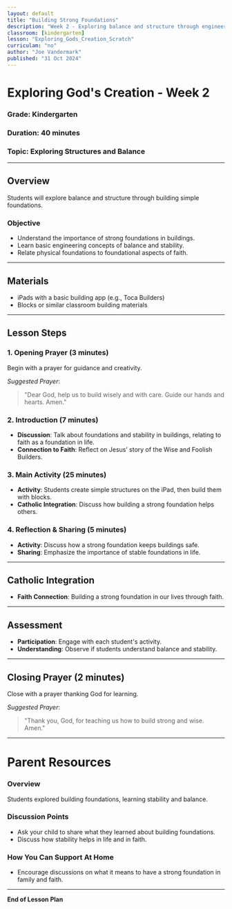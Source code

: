 ```yaml
---
layout: default
title: "Building Strong Foundations"
description: "Week 2 - Exploring balance and structure through engineering foundations with ethical and faith-based reflections."
classroom: [kindergarten]
lesson: "Exploring_Gods_Creation_Scratch"
curriculam: "no"
author: "Joe Vandermark"
published: "31 Oct 2024"
---
```


# Exploring God's Creation - Week 2

### **Grade**: Kindergarten  
### **Duration**: 40 minutes  
### **Topic**: Exploring Structures and Balance

---

## **Overview**
Students will explore balance and structure through building simple foundations.

### **Objective**
- Understand the importance of strong foundations in buildings.
- Learn basic engineering concepts of balance and stability.
- Relate physical foundations to foundational aspects of faith.

---

## **Materials**
- iPads with a basic building app (e.g., Toca Builders)
- Blocks or similar classroom building materials

---

## **Lesson Steps**

### **1. Opening Prayer (3 minutes)**
Begin with a prayer for guidance and creativity.

_Suggested Prayer_:  
> "Dear God, help us to build wisely and with care. Guide our hands and hearts. Amen."

### **2. Introduction (7 minutes)**
- **Discussion**: Talk about foundations and stability in buildings, relating to faith as a foundation in life.
- **Connection to Faith**: Reflect on Jesus’ story of the Wise and Foolish Builders.

### **3. Main Activity (25 minutes)**
- **Activity**: Students create simple structures on the iPad, then build them with blocks.
- **Catholic Integration**: Discuss how building a strong foundation helps others.

### **4. Reflection & Sharing (5 minutes)**
- **Activity**: Discuss how a strong foundation keeps buildings safe.
- **Sharing**: Emphasize the importance of stable foundations in life.

---

## **Catholic Integration**
- **Faith Connection**: Building a strong foundation in our lives through faith.

---

## **Assessment**
- **Participation**: Engage with each student's activity.
- **Understanding**: Observe if students understand balance and stability.

---

## **Closing Prayer (2 minutes)**
Close with a prayer thanking God for learning.

_Suggested Prayer_:  
> "Thank you, God, for teaching us how to build strong and wise. Amen."

---

# Parent Resources

### **Overview**
Students explored building foundations, learning stability and balance.

### **Discussion Points**
- Ask your child to share what they learned about building foundations.
- Discuss how stability helps in life and in faith.

### **How You Can Support At Home**
- Encourage discussions on what it means to have a strong foundation in family and faith.

---

**End of Lesson Plan**
